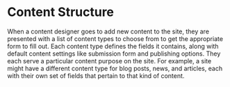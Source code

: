# Content Structure

When a content designer goes to add new content to the site, they are presented with a list of content types to choose from to get the appropriate form to fill out. Each content type defines the fields it contains, along with default content settings like submission form and publishing options. They each serve a particular content purpose on the site. For example, a site might have a different content type for blog posts, news, and articles, each with their own set of fields that pertain to that kind of content.
